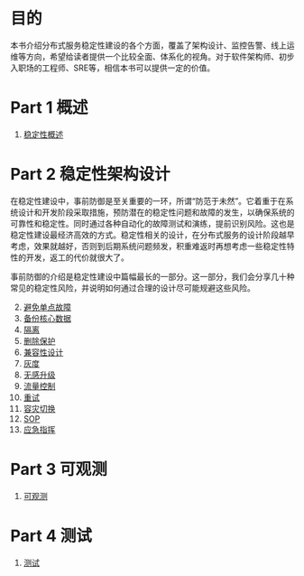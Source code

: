# 目的
本书介绍分布式服务稳定性建设的各个方面，覆盖了架构设计、监控告警、线上运维等方向，希望给读者提供一个比较全面、体系化的视角。对于软件架构师、初步入职场的工程师、SRE等，相信本书可以提供一定的价值。


# Part 1 概述
1. [稳定性概述](1-overview/README.md)

# Part 2 稳定性架构设计
在稳定性建设中，事前防御是至关重要的一环，所谓“防范于未然”。它着重于在系统设计和开发阶段采取措施，预防潜在的稳定性问题和故障的发生，以确保系统的可靠性和稳定性。同时通过各种自动化的故障测试和演练，提前识别风险。这也是稳定性建设最经济高效的方式。稳定性相关的设计，在分布式服务的设计阶段越早考虑，效果就越好，否则到后期系统问题频发，积重难返时再想考虑一些稳定性特性的开发，返工的代价就很大了。

事前防御的介绍是稳定性建设中篇幅最长的一部分。这一部分，我们会分享几十种常见的稳定性风险，并说明如何通过合理的设计尽可能规避这些风险。

2. [避免单点故障](2-preventive-arch/避免单点故障.md)
1. [备份核心数据](2-preventive-arch/备份.md)
1. [隔离](2-preventive-arch/隔离.md)
1. [删除保护](2-preventive-arch/删除保护.md)
1. [兼容性设计](2-preventive-arch/兼容性设计.md)
1. [灰度](2-preventive-arch/灰度.md)
1. [无感升级](2-preventive-arch/无感升级.md)
1. [流量控制](2-preventive-arch/流量控制.md)
1. [重试](2-preventive-arch/重试.md)
1. [容灾切换](2-preventive-arch/容灾切换.md)
1. [SOP](2-preventive-arch/SOP.md)
1. [应急指挥](2-preventive-arch/应急指挥.md)

# Part 3 可观测
1. [可观测](3-observability/README.md)

# Part 4 测试
1. [测试](4-test/测试.md)